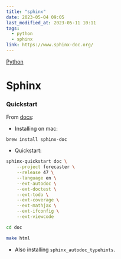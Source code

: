 ```yaml
---
title: "sphinx"
date: 2023-05-04 09:05
last_modified_at: 2023-05-11 10:11
tags:
  - python
  - sphinx
link: https://www.sphinx-doc.org/
---
```


[Python](Python.md)

# Sphinx

### Quickstart

From [docs](https://www.sphinx-doc.org/en/master/usage/installation.html):

- Installing on mac:

```text
brew install sphinx-doc
```

- Quickstart:

```bash
sphinx-quickstart doc \
    --project forecaster \
    --release 47 \
    --language en \
    --ext-autodoc \
    --ext-doctest \
    --ext-todo \
    --ext-coverage \
    --ext-mathjax \
    --ext-ifconfig \
    --ext-viewcode

cd doc

make html
```

- Also installing `sphinx_autodoc_typehints`.
